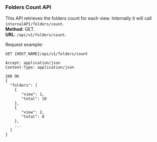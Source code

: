 ### Folders Count API
This API retrieves the folders count for each view.
Internally it will call `internalAPI/folders/count`.  
__Method__: GET.  
__URL__: `/api/v1/folders/count`.

Request example:
```http request
GET {HOST_NAME}/api/v1/folders/count

Accept: application/json 
Content-Type: application/json 

200 OK
{
  "folders": [
    {
       "view": 1,
       "total": 10 
    },
    {
       "view": 2,
       "total": 0 
    },
    ...
  ]
}
```
